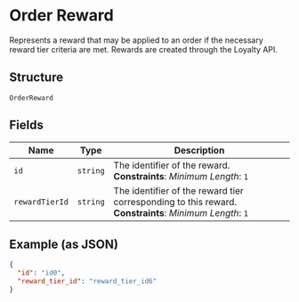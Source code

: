 
# Order Reward

Represents a reward that may be applied to an order if the necessary
reward tier criteria are met. Rewards are created through the Loyalty API.

## Structure

`OrderReward`

## Fields

| Name | Type | Description |
|  --- | --- | --- |
| `id` | `string` | The identifier of the reward.<br>**Constraints**: *Minimum Length*: `1` |
| `rewardTierId` | `string` | The identifier of the reward tier corresponding to this reward.<br>**Constraints**: *Minimum Length*: `1` |

## Example (as JSON)

```json
{
  "id": "id0",
  "reward_tier_id": "reward_tier_id6"
}
```


